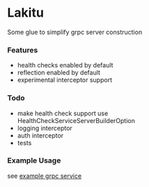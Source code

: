 # Lakitu

Some glue to simplify grpc server construction

### Features

 - health checks enabled by default
 - reflection enabled by default
 - experimental interceptor support

### Todo

 - make health check support use HealthCheckServiceServerBuilderOption
 - logging interceptor
 - auth interceptor
 - tests

### Example Usage

see [example grpc service](../example_service)

